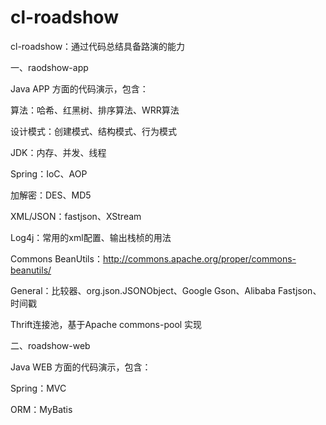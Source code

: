 cl-roadshow
==================

cl-roadshow：通过代码总结具备路演的能力


一、raodshow-app

Java APP 方面的代码演示，包含：

算法：哈希、红黑树、排序算法、WRR算法

设计模式：创建模式、结构模式、行为模式

JDK：内存、并发、线程

Spring：IoC、AOP

加解密：DES、MD5

XML/JSON：fastjson、XStream

Log4j：常用的xml配置、输出栈桢的用法

Commons BeanUtils：http://commons.apache.org/proper/commons-beanutils/

General：比较器、org.json.JSONObject、Google Gson、Alibaba Fastjson、时间戳

Thrift连接池，基于Apache commons-pool 实现


二、roadshow-web

Java WEB 方面的代码演示，包含：

Spring：MVC

ORM：MyBatis
